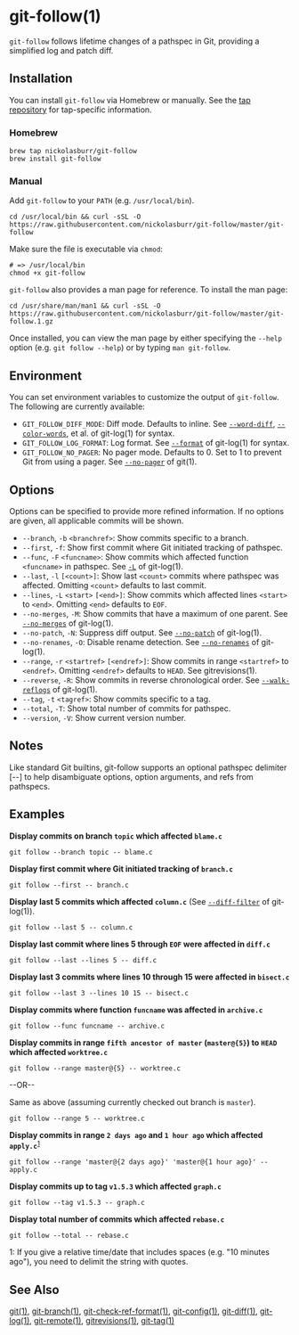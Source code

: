 # git-follow(1)

`git-follow` follows lifetime changes of a pathspec in Git, providing a simplified log and patch diff.

## Installation

You can install `git-follow` via Homebrew or manually. See the [tap repository](https://github.com/nickolasburr/homebrew-git-follow) for tap-specific information.

### Homebrew

```shell
brew tap nickolasburr/git-follow
brew install git-follow
```

### Manual

Add `git-follow` to your `PATH` (e.g. `/usr/local/bin`).

```shell
cd /usr/local/bin && curl -sSL -O https://raw.githubusercontent.com/nickolasburr/git-follow/master/git-follow
```

Make sure the file is executable via `chmod`:

```shell
# => /usr/local/bin
chmod +x git-follow
```

`git-follow` also provides a man page for reference. To install the man page:

```shell
cd /usr/share/man/man1 && curl -sSL -O https://raw.githubusercontent.com/nickolasburr/git-follow/master/git-follow.1.gz
```

Once installed, you can view the man page by either specifying the `--help` option (e.g. `git follow --help`) or by typing `man git-follow`.

## Environment

You can set environment variables to customize the output of `git-follow`. The following are currently available:

+ `GIT_FOLLOW_DIFF_MODE`: Diff mode. Defaults to inline. See [`--word-diff`](https://git-scm.com/docs/git-log#git-log---word-diffltmodegt), [`--color-words`](https://git-scm.com/docs/git-log#git-log---color-wordsltregexgt), et al. of git-log(1) for syntax.
+ `GIT_FOLLOW_LOG_FORMAT`: Log format. See [`--format`](https://git-scm.com/docs/git-log#git-log---formatltformatgt) of git-log(1) for syntax.
+ `GIT_FOLLOW_NO_PAGER`: No pager mode. Defaults to 0. Set to 1 to prevent Git from using a pager. See [`--no-pager`](https://git-scm.com/docs/git#git---no-pager) of git(1).

## Options

Options can be specified to provide more refined information. If no options are given, all applicable commits will be shown.

+ `--branch`, `-b` `<branchref>`: Show commits specific to a branch.
+ `--first`, `-f`: Show first commit where Git initiated tracking of pathspec.
+ `--func`, `-F` `<funcname>`: Show commits which affected function `<funcname>` in pathspec. See [`-L`](https://git-scm.com/docs/git-log#git-log--Lltfuncnamegtltfilegt) of git-log(1).
+ `--last`, `-l` `[<count>]`: Show last `<count>` commits where pathspec was affected. Omitting `<count>` defaults to last commit.
+ `--lines`, `-L` `<start>` `[<end>]`: Show commits which affected lines `<start>` to `<end>`. Omitting `<end>` defaults to `EOF`.
+ `--no-merges`, `-M`: Show commits that have a maximum of one parent. See [`--no-merges`](https://git-scm.com/docs/git-log#git-log---no-merges) of git-log(1).
+ `--no-patch`, `-N`: Suppress diff output. See [`--no-patch`](https://git-scm.com/docs/git-log#git-log---no-patch) of git-log(1).
+ `--no-renames`, `-O`: Disable rename detection. See [`--no-renames`](https://git-scm.com/docs/git-log#git-log---no-renames) of git-log(1).
+ `--range`, `-r` `<startref>` `[<endref>]`: Show commits in range `<startref>` to `<endref>`. Omitting `<endref>` defaults to `HEAD`. See gitrevisions(1).
+ `--reverse`, `-R`: Show commits in reverse chronological order. See [`--walk-reflogs`](https://git-scm.com/docs/git-log#git-log---walk-reflogs) of git-log(1).
+ `--tag`, `-t` `<tagref>`: Show commits specific to a tag.
+ `--total`, `-T`: Show total number of commits for pathspec.
+ `--version`, `-V`: Show current version number.

## Notes

Like standard Git builtins, git-follow supports an optional pathspec delimiter [--] to help disambiguate options, option arguments, and refs from pathspecs.

## Examples

**Display commits on branch `topic` which affected `blame.c`**

```shell
git follow --branch topic -- blame.c
```

**Display first commit where Git initiated tracking of `branch.c`**

```shell
git follow --first -- branch.c
```

**Display last 5 commits which affected `column.c`** (See [`--diff-filter`](https://git-scm.com/docs/git-log#git-log---diff-filterACDMRTUXB82308203) of git-log(1)).

```shell
git follow --last 5 -- column.c
```

**Display last commit where lines 5 through `EOF` were affected in `diff.c`**

```shell
git follow --last --lines 5 -- diff.c
```

**Display last 3 commits where lines 10 through 15 were affected in `bisect.c`**

```shell
git follow --last 3 --lines 10 15 -- bisect.c
```

**Display commits where function `funcname` was affected in `archive.c`**

```shell
git follow --func funcname -- archive.c
```

**Display commits in range `fifth ancestor of master` (`master@{5}`) to `HEAD` which affected `worktree.c`**

```shell
git follow --range master@{5} -- worktree.c
```

--OR--

Same as above (assuming currently checked out branch is `master`).

```shell
git follow --range 5 -- worktree.c
```

**Display commits in range `2 days ago` and `1 hour ago` which affected `apply.c`**<sup>[1](#relative-format)</sup>

```shell
git follow --range 'master@{2 days ago}' 'master@{1 hour ago}' -- apply.c
```

**Display commits up to tag `v1.5.3` which affected `graph.c`**

```shell
git follow --tag v1.5.3 -- graph.c
```

**Display total number of commits which affected `rebase.c`**

```shell
git follow --total -- rebase.c
```

<a name="#relative-format">1</a>: If you give a relative time/date that includes spaces (e.g. "10 minutes ago"), you need to delimit the string with quotes.

## See Also

[git(1)](https://git-scm.com/docs/git), [git-branch(1)](https://git-scm.com/docs/git-branch), [git-check-ref-format(1)](https://git-scm.com/docs/git-check-ref-format), [git-config(1)](https://git-scm.com/docs/git-config), [git-diff(1)](https://git-scm.com/docs/git-diff), [git-log(1)](https://git-scm.com/docs/git-log), [git-remote(1)](https://git-scm.com/docs/git-remote), [gitrevisions(1)](https://git-scm.com/docs/gitrevisions), [git-tag(1)](https://git-scm.com/docs/git-tag)
